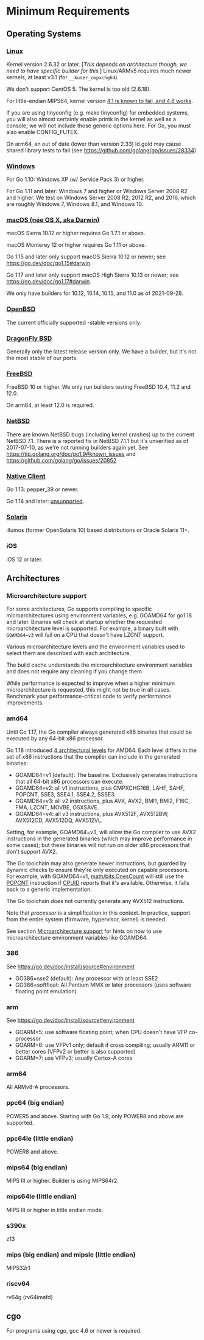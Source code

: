 # Minimum Requirements

## Operating Systems

### [Linux](Linux)

Kernel version 2.6.32 or later. [_This depends on architecture though, we need to have specific builder for this._] Linux/ARMv5 requires much newer kernels, at least v3.1 (for `__kuser_cmpxchg64`).

We don't support CentOS 5. The kernel is too old (2.6.18).

For little-endian MIPS64, kernel version [4.1 is known to fail, and 4.8 works](https://go.dev/issue/16848). 

If you are using tinyconfig (e.g. make tinyconfig) for embedded systems, you will also almost certainly enable printk in the kernel as well as a console; we will not include those generic options here. For Go, you must also enable CONFIG_FUTEX.

On arm64, an out of date (lower than version 2.33) ld.gold may cause shared library tests to fail (see https://github.com/golang/go/issues/28334).

### [Windows](Windows)

For Go 1.10: Windows XP (w/ Service Pack 3) or higher.

For Go 1.11 and later: Windows 7 and higher or Windows Server 2008 R2 and higher. We test on Windows Server 2008 R2, 2012 R2, and 2016, which are roughly Windows 7, Windows 8.1, and Windows 10.

### [macOS (née OS X, aka Darwin)](Darwin)

macOS Sierra 10.12 or higher requires Go 1.7.1 or above.

macOS Monterey 12 or higher requires Go 1.11 or above.

Go 1.15 and later only support macOS Sierra 10.12 or newer; see https://go.dev/doc/go1.15#darwin.

Go 1.17 and later only support macOS High Sierra 10.13 or newer; see https://go.dev/doc/go1.17#darwin.

We only have builders for 10.12, 10.14, 10.15, and 11.0 as of 2021-09-28.

### [OpenBSD](OpenBSD)

The current officially supported -stable versions only.

### [DragonFly BSD](DragonFly-BSD)

Generally only the latest release version only. We have a builder, but it's not the most stable of our ports.

### [FreeBSD](FreeBSD)

FreeBSD 10 or higher.
We only run builders testing FreeBSD 10.4, 11.2 and 12.0.

On arm64, at least 12.0 is required.

### [NetBSD](NetBSD)

There are known NetBSD bugs (including kernel crashes) up to the current NetBSD 7.1. There is a reported fix in NetBSD 7.1.1 but it's unverified as of 2017-07-10, as we're not running builders again yet.  See https://tip.golang.org/doc/go1.9#known_issues and https://github.com/golang/go/issues/20852

### [Native Client](NativeClient)

Go 1.13: pepper_39 or newer.

Go 1.14 and later: [unsupported](https://go.dev/doc/go1.14#nacl).

### [Solaris](Solaris)

illumos (former OpenSolaris 10) based distributions or Oracle Solaris 11+.

### iOS

iOS 12 or later.

## Architectures

### Microarchitecture support

For some architectures, Go supports compiling to specific microarchitectures using environment variables, e.g. GOAMD64 for go1.18 and later. Binaries will check at startup whether the requested microarchitecture level is supported. For example, a binary built with `GOAMD64=v3` will fail on a CPU that doesn't have LZCNT support.

Various microarchitecture levels and the environment variables used to select them are described with each architecture.

The build cache understands the microarchitecture environment variables and does not require any cleaning if you change them.

While performance is expected to improve when a higher minimum microarchitecture is requested, this might not be true in all cases. Benchmark your performance-critical code to verify performance improvements.

### amd64

Until Go 1.17, the Go compiler always generated x86 binaries that could be executed by any 64-bit x86 processor.

Go 1.18 introduced [4 architectural levels](https://en.wikipedia.org/wiki/X86-64#Microarchitecture_levels) for AMD64.
Each level differs in the set of x86 instructions that the compiler can include in the generated binaries:

* GOAMD64=v1 (default): The baseline. Exclusively generates instructions that all 64-bit x86 processors can execute.
* GOAMD64=v2: all v1 instructions, plus CMPXCHG16B, LAHF, SAHF, POPCNT, SSE3, SSE4.1, SSE4.2, SSSE3.
* GOAMD64=v3: all v2 instructions, plus AVX, AVX2, BMI1, BMI2, F16C, FMA, LZCNT, MOVBE, OSXSAVE.
* GOAMD64=v4: all v3 instructions, plus AVX512F, AVX512BW, AVX512CD, AVX512DQ, AVX512VL.

Setting, for example, GOAMD64=v3, will allow the Go compiler to use AVX2 instructions in the generated binaries (which may improve performance in some cases); but these binaries will not run on older x86 processors that don't support AVX2.

The Go toolchain may also generate newer instructions, but guarded by dynamic checks to ensure they're only executed on capable processors. For example, with GOAMD64=v1, [math/bits.OnesCount](https://pkg.go.dev/math/bits#OnesCount) will still use the [POPCNT](https://www.felixcloutier.com/x86/popcnt) instruction if [CPUID](https://www.felixcloutier.com/x86/cpuid) reports that it's available. Otherwise, it falls back to a generic implementation.

The Go toolchain does not currently generate any AVX512 instructions.

Note that *processor* is a simplification in this context. In practice, support from the entire system (firmware, hypervisor, kernel) is needed.

See section [Microarchitecture support](#microarchitecture-support) for hints on how to use microarchitecture environment variables like GOAMD64.

### 386

See https://go.dev/doc/install/source#environment

* GO386=sse2 (default): Any processor with at least SSE2
* GO386=softfloat: All Pentium MMX or later processors (uses software floating point emulation)

### arm

See https://go.dev/doc/install/source#environment

* GOARM=5: use software floating point; when CPU doesn't have VFP co-processor
* GOARM=6: use VFPv1 only; default if cross compiling; usually ARM11 or better cores (VFPv2 or better is also supported)
* GOARM=7: use VFPv3; usually Cortex-A cores

### arm64

All ARMv8-A processors.

### ppc64 (big endian)

POWER5 and above.
Starting with Go 1.9, only POWER8 and above are supported.

### ppc64le (little endian)

POWER8 and above.

### mips64 (big endian)

MIPS III or higher. Builder is using MIPS64r2.

### mips64le (little endian)

MIPS III or higher in little endian mode.

### s390x

z13

### mips (big endian) and mipsle (little endian)

MIPS32r1

### riscv64

rv64g (rv64imafd)

## cgo

For programs using cgo, gcc 4.6 or newer is required.